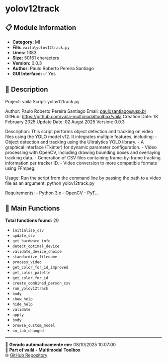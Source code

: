 # yolov12track

## 📋 Module Information

- **Category:** Ml
- **File:** `vaila\yolov12track.py`
- **Lines:** 1383
- **Size:** 50161 characters
- **Version:** 0.0.3
- **Author:** Paulo Roberto Pereira Santiago
- **GUI Interface:** ✅ Yes

## 📖 Description


Project: vailá
Script: yolov12track.py

Author: Paulo Roberto Pereira Santiago
Email: paulosantiago@usp.br
GitHub: https://github.com/vaila-multimodaltoolbox/vaila
Creation Date: 18 February 2025
Update Date: 02 Augst 2025
Version: 0.0.3

Description:
    This script performs object detection and tracking on video files using the YOLO model v12.
    It integrates multiple features, including:
      - Object detection and tracking using the Ultralytics YOLO library.
      - A graphical interface (Tkinter) for dynamic parameter configuration.
      - Video processing with OpenCV, including drawing bounding boxes and overlaying tracking data.
      - Generation of CSV files containing frame-by-frame tracking information per tracker ID.
      - Video conversion to more compatible formats using FFmpeg.

Usage:
    Run the script from the command line by passing the path to a video file as an argument:
            python yolov12track.py

Requirements:
    - Python 3.x
    - OpenCV
    - PyT...

## 🔧 Main Functions

**Total functions found:** 20

- `initialize_csv`
- `update_csv`
- `get_hardware_info`
- `detect_optimal_device`
- `validate_device_choice`
- `standardize_filename`
- `process_video`
- `get_color_for_id_improved`
- `get_color_palette`
- `get_color_for_id`
- `create_combined_person_csv`
- `run_yolov12track`
- `body`
- `show_help`
- `hide_help`
- `validate`
- `apply`
- `body`
- `browse_custom_model`
- `on_tab_changed`




---

📅 **Gerado automaticamente em:** 08/10/2025 10:07:00  
🔗 **Part of vailá - Multimodal Toolbox**  
🌐 [GitHub Repository](https://github.com/vaila-multimodaltoolbox/vaila)
